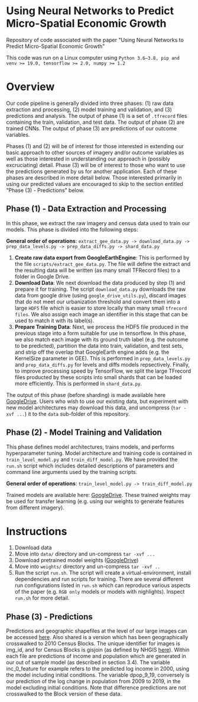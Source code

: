 # Using Neural Networks to Predict Micro-Spatial Economic Growth
Repository of code associated with the paper "Using Neural Networks to Predict Micro-Spatial Economic Growth"

This code was run on a Linux computer using `Python 3.6–3.8, pip and venv >= 19.0, tensorflow >= 2.0, numpy >= 1.2`

# Overview

Our code pipeline is generally divided into three phases: (1) raw data extraction and processing, (2) model training and validation, and (3) predictions and analysis. The output of phase (1) is a set of `.tfrecord` files containing the train, validation, and test data. The output of phase (2) are trained CNNs. The output of phase (3) are predictions of our outcome variables.

Phases (1) and (2) will be of interest for those interested in extending our basic approach to other sources of imagery and/or outcome variables as well as those interested in understanding our approach in (possibly excruciating) detail. Phase (3) will be of interest to those who want to use the predictions generated by us for another application. Each of these phases are described in more detail below. Those interested primarily in using our predicted values are encouraged to skip to the section entitled "Phase (3) - Predictions" below.

## Phase (1) - Data Extraction and Processing

In this phase, we extract the raw imagery and census data used to train our models. This phase is divided into the following steps:

**General order of operations**: `extract_gee_data.py -> download_data.py -> prep_data_levels.py -> prep_data_diffs.py -> shard_data.py`

1. **Create raw data export from GoogleEarthEngine**: This is performed by the file `scripts/extract_gee_data.py`. The file will define the extract and the resulting data will be written (as many small TFRecord files) to a folder in Google Drive.
2. **Download Data**: We next download the data produced by step (1) and prepare it for training. The script `download_data.py` downloads the raw data from google drive (using `google_drive_utils.py`), discard images that do not meet our urbanization threshold and convert them into a large `HDF5` file which is easier to store locally than many small `tfrecord files`. We also assign each image an identifier in this stage that can be used to match it with its label(s).
3. **Prepare Training Data**: Next, we process the HDF5 file produced in the previous stage into a form suitable for use in tensorflow. In this phase, we also match each image with its ground truth label (e.g. the outcome to be predicted), partition the data into train, validation, and test sets, and strip off the overlap that GoogleEarth engine adds (e.g. the KernelSize parameter in GEE). This is performed in `prep_data_levels.py` and `prep_data_diffs.py` for levels and diffs models repsectively. Finally, to improve processing speed by TensorFlow, we split the large TFrecord files producted by these scripts into small shards that can be loaded more efficiently. This is performed in `shard_data.py`.

The output of this phase (before sharding) is made available here [GoogleDrive](https://drive.google.com/drive/folders/1MnyQddPAzGWjZrHXlErNDfbJv9dMhr_I?usp=sharing). Users who wish to use our existing data, but experiment with new model architectures may download this data, and uncompress (`tar -xvf ...`) it to the `data` sub-folder of this repository.

## Phase (2) - Model Training and Validation

This phase defines model architectures, trains models, and performs hyperparameter tuning. Model architecture and training code is contained in `train_level_model.py` and `train_diff_model.py`. We have provided the `run.sh` script which includes detailed descriptions of parameters and command line arguments used by the training scripts.

**General order of operations**: `train_level_model.py -> train_diff_model.py`

Trained models are available here: [GoogleDrive](https://drive.google.com/drive/folders/1n8znM2_A3Q6RLhVRxgU1HBW8FG_g6ndY?usp=sharing). These trained weights may be used for transfer learning (e.g. using our weights to generate features from different imagery).


# Instructions
1. Download data 
2. Move into `data/` directory and un-compress `tar -xvf ...`
3. Download pretrained model weights ([GoogleDrive](https://drive.google.com/drive/folders/1n8znM2_A3Q6RLhVRxgU1HBW8FG_g6ndY?usp=sharing))
4. Move into `weights/` directory and un-compress `tar -xvf ..`
5. Run the script `run.sh`. The script will create a virtual-environment, install dependencies and run scripts for training. There are several different run configurations listed in `run.sh` which can reproduce various aspects of the paper (e.g. `RGB only` models or models with nighlights). Inspect `run.sh` for more detail.


## Phase (3) - Predictions

Predictions and geographic shapefiles at the level of our large images can be accessed [here](https://drive.google.com/drive/folders/1JZ_AnYVqfM1AxX5Gzfin0Lw0s_20ilB9?usp=sharing). Also shared is a version which has been geographically crosswalked to 2010 Census Blocks. The unique identifier for images is img_id, and for Census Blocks is gisjoin (as defined by NHGIS [here](https://www.nhgis.org/geographic-crosswalks)). Within each file are predictions of income and population which are generated in our out of sample model (as described in section 3.4). The variable inc_0_feature for example refers to the predicted log income in 2000, using the model including initial conditions. The variable dpop_9_19, conversely is our prediction of the log change in population from 2009 to 2019, in the model excluding initial conditions. Note that difference predictions are not crosswalked to the Block version of these data.

